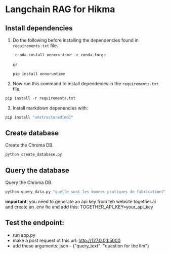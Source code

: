 # Langchain RAG for Hikma

## Install dependencies

1. Do the following before installing the dependencies found in `requirements.txt` file.

    ```python
     conda install onnxruntime -c conda-forge
    ```
    or
    ```python
   pip install onnxruntime
    ```


3. Now run this command to install dependenies in the `requirements.txt` file. 

```python
pip install -r requirements.txt
```

3. Install markdown depenendies with: 

```python
pip install "unstructured[md]"
```

## Create database

Create the Chroma DB.

```python
python create_database.py
```

## Query the database

Query the Chroma DB.

```python
python query_data.py "quelle sont les bonnes pratiques de fabrication?"
```

**important**: you need to generate an api key from teh website together.ai and create an .env fie and add this:
TOGETHER_API_KEY=your_api_key

## Test the endpoint:
- run app.py
- make a post request ot this url: http://127.0.0.1:5000
- add these arguments: json - {"query_text": "question for the llm"}
